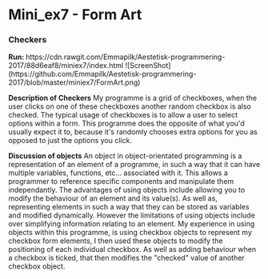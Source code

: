 <h1>Mini_ex7 - Form Art</h1>
<h3>Checkers</h3>
<b>Run: </b>https://cdn.rawgit.com/Emmapilk/Aestetisk-programmering-2017/88d6eaf8/miniex7/index.html
![ScreenShot](https://github.com/Emmapilk/Aestetisk-programmering-2017/blob/master/miniex7/FormArt.png)

<b>Description of Checkers</b>
My programme is a grid of checkboxes, when the user clicks on one of these checkboxes another random checkbox is also checked.
The typical usage of checkboxes is to allow a user to select options within a form. This programme does the opposite of what you'd usually expect it to, because it's randomly chooses extra options for you as opposed to just the options you click.

<b>Discussion of objects</b>
An object in object-orientated programming is a representation of an element of a programme, in such a way that it can have multiple variables, functions, etc... associated with it. This allows a programmer to reference specific components and manipulate them independantly.
The advantages of using objects include allowing you to modify the behaviour of an element and its value(s). As well as, representing elements in such a way that they can be stored as variables and modified dynamically.
However the limitations of using objects include over simplifying information relating to an element.
My experience in using objects within this programme, is using checkbox objects to represent my checkbox form elements, I then used these objects to modify the positioning of each individual checkbox. As well as adding behaviour when a checkbox is ticked, that then modifies the "checked" value of another checkbox object.
